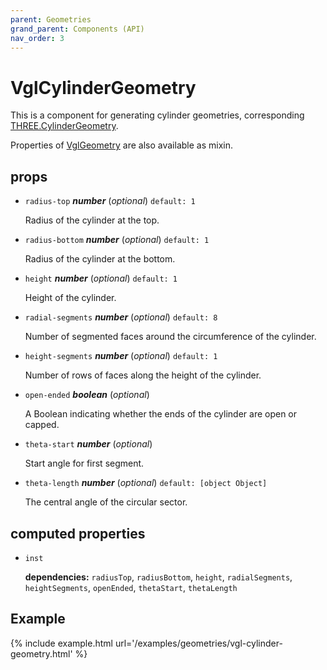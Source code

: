 ```yaml
---
parent: Geometries
grand_parent: Components (API)
nav_order: 3
---
```

# VglCylinderGeometry

This is a component for generating cylinder geometries,
corresponding [THREE.CylinderGeometry](https://threejs.org/docs/index.html#api/geometries/CylinderGeometry).

Properties of [VglGeometry](../core/vgl-geometry) are also available as mixin. 

## props 

- `radius-top` ***number*** (*optional*) `default: 1` 

  Radius of the cylinder at the top. 

- `radius-bottom` ***number*** (*optional*) `default: 1` 

  Radius of the cylinder at the bottom. 

- `height` ***number*** (*optional*) `default: 1` 

  Height of the cylinder. 

- `radial-segments` ***number*** (*optional*) `default: 8` 

  Number of segmented faces around the circumference of the cylinder. 

- `height-segments` ***number*** (*optional*) `default: 1` 

  Number of rows of faces along the height of the cylinder. 

- `open-ended` ***boolean*** (*optional*) 

  A Boolean indicating whether the ends of the cylinder are open or capped. 

- `theta-start` ***number*** (*optional*) 

  Start angle for first segment. 

- `theta-length` ***number*** (*optional*) `default: [object Object]` 

  The central angle of the circular sector. 

## computed properties 

- `inst` 

   **dependencies:** `radiusTop`, `radiusBottom`, `height`, `radialSegments`, `heightSegments`, `openEnded`, `thetaStart`, `thetaLength` 



## Example

{% include example.html url='/examples/geometries/vgl-cylinder-geometry.html' %}

